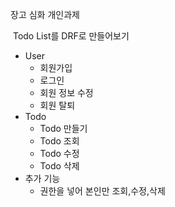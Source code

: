 장고 심화 개인과제

 Todo List를 DRF로 만들어보기

* User
    * 회원가입
    * 로그인
    * 회원 정보 수정
    * 회원 탈퇴
* Todo
    * Todo 만들기
    * Todo 조회
    * Todo 수정
    * Todo 삭제
* 추가 기능
    * 권한을 넣어 본인만 조회,수정,삭제
